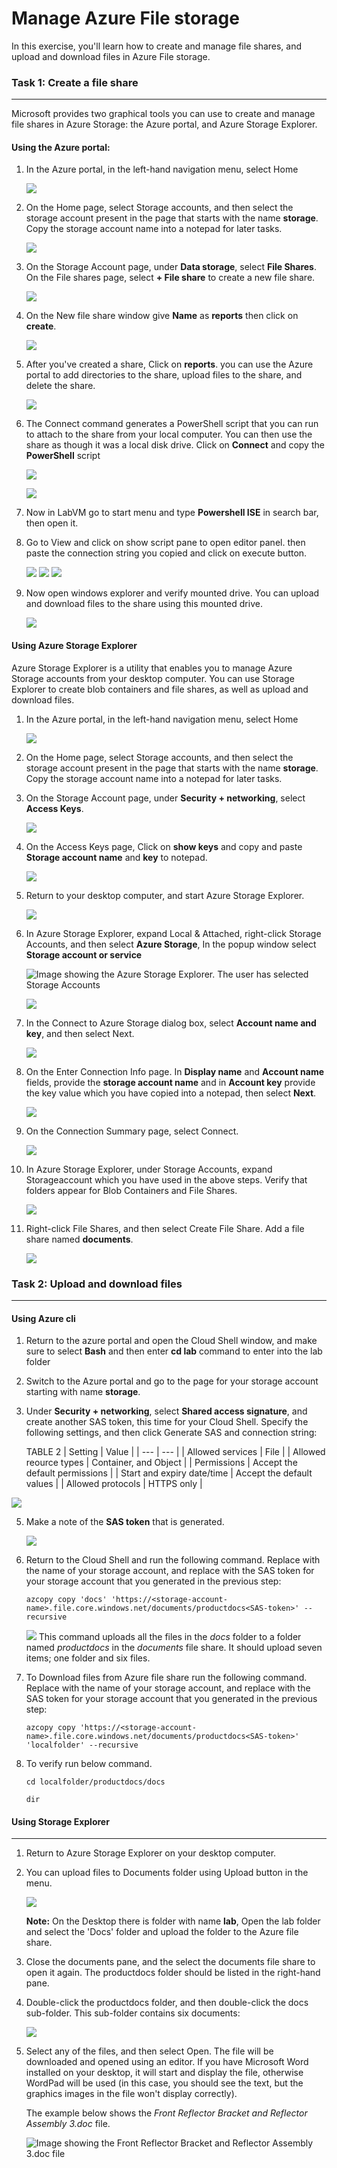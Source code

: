 # Manage Azure File storage

In this exercise, you'll learn how to create and manage file shares, and upload and download files in Azure File storage.


### Task 1: Create a file share
--------------------------------

Microsoft provides two graphical tools you can use to create and manage file shares in Azure Storage: the Azure portal, and Azure Storage Explorer.

#### Using the Azure portal:

1. In the Azure portal, in the left-hand navigation menu, select Home

    ![](media/lab4/task3/1.png)

2. On the Home page, select Storage accounts, and then select the storage account present in the page that starts with the name **storage**. Copy the storage account name into a notepad for later tasks.

    ![](media/lab4/select-storage.png)

3. On the Storage Account page, under **Data storage**, select **File Shares**. On the File shares page, select **+ File share** to create a new file share.

    ![](media/lab4/create-fs.png)
    
4. On the New file share window give **Name** as **reports** then click on **create**.

    ![](media/lab4/create-fs2.png)
    
5. After you've created a share, Click on **reports**. you can use the Azure portal to add directories to the share, upload files to the share, and delete the share. 

    ![](media/lab4/fs-menu.png)

6. The Connect command generates a PowerShell script that you can run to attach to the share from your local computer. You can then use the share as though it was a local disk drive. Click on **Connect** and copy the **PowerShell** script

    ![](media/lab4/connect-fs.png)
    
    ![](media/lab4/connect-fs1.png)    
    
7. Now in LabVM go to start menu and type **Powershell ISE** in search bar, then open it.

8. Go to View and click on show script pane to open editor panel. then paste the connection string you copied and click on execute button.

    ![](media/lab4/sh-pane.png) 
    ![](media/lab4/ise-1.png) 
    ![](media/lab4/ise-2.png)     
    
9. Now open windows explorer and verify mounted drive. You can upload and download files to the share using this mounted drive.

    ![](media/lab4/mount-fs.png)   

#### Using Azure Storage Explorer

Azure Storage Explorer is a utility that enables you to manage Azure Storage accounts from your desktop computer.  You can use Storage Explorer to create blob containers and file shares, as well as upload and download files.

1.  In the Azure portal, in the left-hand navigation menu, select Home

    ![](media/lab4/task3/1.png)

1.  On the Home page, select Storage accounts, and then select the storage account present in the page that starts with the name **storage**. Copy the storage account name into a notepad for later tasks.

1.  On the Storage Account page, under **Security + networking**, select **Access Keys**.

    ![](media/lab4/sas1.png)

1.  On the Access Keys page, Click on **show keys** and copy and paste **Storage account name** and **key** to notepad.

    ![](media/lab4/ac1.png)

1.  Return to your desktop computer, and start Azure Storage Explorer.

    ![](media/lab4/task3/4-1.png)

1.  In Azure Storage Explorer, expand Local & Attached, right-click Storage Accounts, and then select **Azure Storage**, In the popup window select **Storage account or service**

    ![Image showing the Azure Storage Explorer. The user has selected Storage Accounts](https://docs.microsoft.com/en-us/learn/wwl-data-ai/explore-non-relational-data-stores-azure/media/6-local-attached.png)
    
    ![](media/lab4/se2.png)

1.  In the Connect to Azure Storage dialog box, select **Account name and key**, and then select Next.

    ![](media/lab4/se4-1.png)

1.  On the Enter Connection Info page. In **Display name** and **Account name** fields, provide the **storage account name** and in **Account key** provide the key value which you have copied into a notepad, then select **Next**.

    ![](media/lab4/se5.png)

1.  On the Connection Summary page, select Connect.

     ![](media/lab4/se6.png)

1. In Azure Storage Explorer, under Storage Accounts, expand Storageaccount which you have used in the above steps. Verify that folders appear for Blob Containers and File Shares.

   ![](media/lab4/task3/8new.png)

1. Right-click File Shares, and then select Create File Share. Add a file share named **documents**.

   ![](media/lab4/task3/10-1.png)

### Task 2: Upload and download files
-------------------------------------

#### Using Azure cli

1.  Return to the azure portal and open the Cloud Shell window, and make sure to select **Bash** and  then enter **cd lab** command to enter into the lab folder
2.  Switch to the Azure portal and go to the page for your storage account starting with name **storage**.

3.  Under **Security + networking**, select **Shared access signature**, and create another SAS token, this time for your Cloud Shell. Specify the following settings, and then click Generate SAS and connection string:

    TABLE 2
    | Setting | Value |
    | --- | --- |
    | Allowed services | File |
    | Allowed reource types | Container, and Object |
    | Permissions | Accept the default permissions |
    | Start and expiry date/time | Accept the default values |
    | Allowed protocols | HTTPS only |

   ![](media/lab4/task3/10.png)
   
5. Make a note of the **SAS token** that is generated.

   ![](media/lab4/task3/11.png)

6.  Return to the Cloud Shell and run the following command. Replace <storage-account-name> with the name of your storage account, and replace <SAS-token> with the SAS token for your storage account that you generated in the previous step:

    ```
    azcopy copy 'docs' 'https://<storage-account-name>.file.core.windows.net/documents/productdocs<SAS-token>' --recursive

    ```

    ![](media/lab4/task3/12.png)
    This command uploads all the files in the *docs* folder to a folder named *productdocs* in the *documents* file share. It should upload seven items; one folder and six files.

7. To Download files from Azure file share run the following command. Replace <storage-account-name> with the name of your storage account, and replace <SAS-token> with the SAS token for your storage account that you generated in the previous step:

    ```
    azcopy copy 'https://<storage-account-name>.file.core.windows.net/documents/productdocs<SAS-token>' 'localfolder' --recursive

    ```        
8. To verify run below command.
    
    ```
    cd localfolder/productdocs/docs
    
    dir
    ``` 
    
#### Using Storage Explorer
------------------------------------------

1.  Return to Azure Storage Explorer on your desktop computer.

2.  You can upload files to Documents folder using Upload button in the menu.
    
    ![](media/lab4/upload-se.png)    
    
    **Note:** On the Desktop there is folder with name **lab**, Open the lab folder and select the 'Docs' folder and upload the folder to the Azure file share.
    
3.  Close the documents pane, and the select the documents file share to open it again. The productdocs folder should be listed in the right-hand pane.
    
4.  Double-click the productdocs folder, and then double-click the docs sub-folder. This sub-folder contains six documents:

    ![](media/lab4/task3/13.png)

5.  Select any of the files, and then select Open. The file will be downloaded and opened using an editor. If you have Microsoft Word installed on your desktop, it will start and display the file, otherwise WordPad will be used (in this case, you should see the text, but the graphics images in the file won't display correctly).

    The example below shows the *Front Reflector Bracket and Reflector Assembly 3.doc* file.

    ![Image showing the Front Reflector Bracket and Reflector Assembly 3.doc file](https://docs.microsoft.com/en-us/learn/wwl-data-ai/explore-non-relational-data-stores-azure/media/6-word-document.png)
